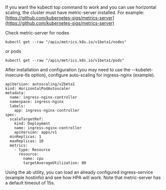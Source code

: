 If you want the kubectl top command to work and you can use horizontal scaling, the cluster must have metric-server installed. For example: [https://github.com/kubernetes-sigs/metrics-server](https://github.com/kubernetes-sigs/metrics-server)

Check metric-server for nodes
```
kubectl get --raw "/apis/metrics.k8s.io/v1beta1/nodes"
```
or pods
```
kubectl get --raw "/apis/metrics.k8s.io/v1beta1/pods"
```

After installation and configuration (you may need to use the --kubelet-insecure-tls option), configure auto-scaling for ingress-nginx (example).

```
apiVersion: autoscaling/v2beta1
kind: HorizontalPodAutoscaler
metadata:
  name: ingress-nginx-controller
  namespace: ingress-nginx
  labels:
    app: ingress-nginx-controller
spec:
  scaleTargetRef:
    kind: Deployment
    name: ingress-nginx-controller
    apiVersion: apps/v1
  minReplicas: 1
  maxReplicas: 10
  metrics:
    - type: Resource
      resource:
        name: cpu
        targetAverageUtilization: 80
```

Using the ab utility, you can load an already configured ingress-service (example hostinfo) and see how HPA will work. Note that metric-server has a default timeout of 15s.